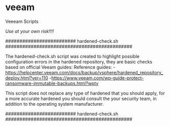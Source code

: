 # veeam
Veeeam Scripts  

*Use at your own risk!!!!*

#########################  hardened-check.sh #############################################

The hardened-check.sh script was created to highlight possible configuration errors in the hardened repository, they are basic checks based on official Veeam guides:
Reference guides:
-https://helpcenter.veeam.com/docs/backup/vsphere/hardened_repository_deploy.html?ver=110
-https://www.veeam.com/wp-guide-protect-ransomware-immutable-backups.html?wpty

This script does not replace any type of hardened that you should apply, for a more accurate hardened you should consult the your security team, in addition to the operating system manufacturer.

#########################  hardened-check.sh #############################################

